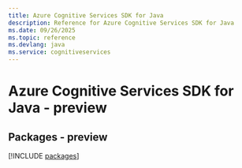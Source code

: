 ```yaml
---
title: Azure Cognitive Services SDK for Java
description: Reference for Azure Cognitive Services SDK for Java
ms.date: 09/26/2025
ms.topic: reference
ms.devlang: java
ms.service: cognitiveservices
---
```

# Azure Cognitive Services SDK for Java - preview
## Packages - preview
[!INCLUDE [packages](cognitive-services-index.md)]